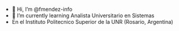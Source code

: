 - 👋 Hi, I’m @fmendez-info
- 🌱 I’m currently learning Analista Universitario en Sistemas
- En el Instituto Politecnico Superior de la UNR (Rosario, Argentina)

<!---
fmendez-info/fmendez-info is a ✨ special ✨ repository because its `README.md` (this file) appears on your GitHub profile.
You can click the Preview link to take a look at your changes.
--->
